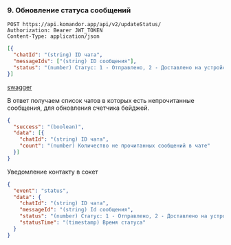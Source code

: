 ### 9. Обновление статуса сообщений

```http request
POST https://api.komandor.app/api/v2/updateStatus/
Authorization: Bearer JWT_TOKEN
Content-Type: application/json
```
```json
[{
  "chatId": "(string) ID чата",
  "messageIds": ["(string) ID сообщения"],
  "status": "(number) Статус: 1 - Отправлено, 2 - Доставлено на устройство, 3 - Прочитано"
}]
```

[swagger](https://api.komandor.app/docs/static/index.html#/Messages/post_api_updateStatus_)

В ответ получаем список чатов в которых есть непрочитанные сообщения, для обновления счетчика бейджей.

```json
{
  "success": "(boolean)",
  "data": [{
    "chatId": "(string) ID чата",
    "count": "(number) Количество не прочитанных сообщений в чате"
  }]
}
```

Уведомление контакту в сокет

```json
{
  "event": "status",
  "data": {
    "chatId": "(string) ID чата",
    "messageId": "(string) Id сообщения",
    "status": "(number) Статус: 1 - Отправлено, 2 - Доставлено на устройство, 3 - Прочитано",
    "statusTime": "(timestamp) Время статуса"
  }
}
```

